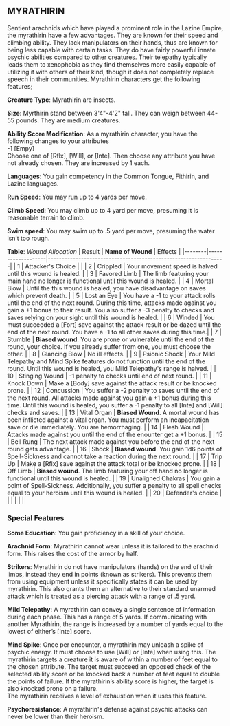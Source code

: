 ## MYRATHIRIN
Sentient arachnids which have played a prominent role in the Lazine Empire, the myrathirin have a few advantages. They are known for their speed and climbing ability. They lack manipulators on their hands, thus are known for being less capable with certain tasks. They do have fairly powerful innate psychic abilities compared to other creatures. Their telepathy typically leads them to xenophobia as they find themselves more easily capable of utilizing it with others of their kind, though it does not completely replace speech in their communities. Myrathirin characters get the following features;

**Creature Type**: Myrathirin are insects.

**Size**: Myrthirin stand between 3'4"-4'2" tall. They can weigh between 44-55 pounds. They are medium creatures.

**Ability Score Modification**: As a myrathirin character, you have the following changes to your attributes  
-1 [Empy]  
Choose one of [Rflx], [Will], or [Inte]. Then choose any attribute you have not already chosen. They are increased by 1 each.

**Languages**: You gain competency in the Common Tongue, Fithirin, and Lazine languages.

**Run Speed**: You may run up to 4 yards per move.

**Climb Speed**: You may climb up to 4 yard per move, presuming it is reasonable terrain to climb.

**Swim speed**: You may swim up to .5 yard per move, presuming the water isn’t too rough.

**Table**: *Wound Allocation*
| Result | **Name of Wound** | Effects                                                        |
|--------|-------------------|----------------------------------------------------------------|
|   1    | Attacker's Choice |                                                                |
|   2    | Crippled          | Your movement speed is halved until this wound is healed.      |
|   3    | Favored Limb      | The limb featuring your main hand no longer is functional until this wound is healed. |
|   4    | Mortal Blow       | Until the this wound is healed, you have disadvantage on saves which prevent death. |
|   5    | Lost an Eye       | You have a -1 to your attack rolls until the end of the next round. During this time, attacks made against you gain a +1 bonus to their result. You also suffer a -3 penalty to checks and saves relying on your sight until this wound is healed. |
|   6    | Winded            | You must succeeded a [Fort] save against the attack result or be dazed until the end of the next round. You have a -1 to all other saves during this time.|
|   7    | Stumble | **Biased wound**. You are prone or vulnerable until the end of the round, your choice. If you already suffer from one, you must choose the other. |
|   8    | Glancing Blow     | No ill effects.                                     |
|   9    | Psionic Shock     | Your Mild Telepathy and Mind Spike features do not function until the end of the round. Until this wound is healed, you Mild Telepathy's range is halved. |
|   10   | Stinging Wound    | -1 penalty to checks until end of next round. |
|   11   | Knock Down | Make a [Body] save against the attack result  or be knocked prone. |
|   12   | Concussion | You suffer a -2 penalty to saves until the end of the next round. All attacks made against you gain a +1 bonus during this time. Until this wound is healed, you suffer a -1 penalty to all [Inte] and [Will] checks and saves. |
|   13   | Vital Organ | **Biased Wound**. A mortal wound has been inflicted against a vital organ. You must perform an incapacitation save or die immediately. You are hemorrhaging. |
|   14   | Flesh Wound | Attacks made against you until the end of the enounter get a +1 bonus. |
|   15   | Bell Rung | The next attack made against you before the end of the next round gets advantage.  |
|   16   | Shock | **Biased wound**. You gain 1d6 points of Spell-Sickness and cannot take a reaction during the next round. |
|   17   | Trip Up           | Make a [Rflx] save against the attack total or be knocked prone.                                  |
|   18   | Off Limb | **Biased wound**. The limb featuring your off hand no longer is functional until this wound is healed. |
|   19   | Unaligned Chakras | You gain a point of Spell-Sickness. Additionally, you suffer a penalty to all spell checks equal to your heroism until this wound is healed. |
|   20   | Defender's choice |                                   |
|        |                                                |                                   |

### Special Features

**Some Education**: You gain proficiency in a skill of your choice.

**Arachnid Form**: Myrathirin cannot wear unless it is tailored to the arachnid form. This raises the cost of the armor by half.

**Strikers**: Myrathirin do not have manipulators (hands) on the end of their limbs, instead they end in points (known as strikers). This prevents them from using equipment unless it specifically states it can be used by myrathirin. This also grants them an alternative to their standard unarmed attack which is treated as a piercing attack with a range of .5 yard.

**Mild Telepathy**: A myrathirin can convey a single sentence of information during each phase. This has a range of 5 yards. If communicating with another Myrathirin, the range is increased by a number of yards equal to the lowest of either’s [Inte] score.

**Mind Spike**: Once per encounter, a myrathirin may unleash a spike of psychic energy. It must choose to use [Will] or [Inte] when using this. The myrathirin targets a creature it is aware of within a number of feet equal to the chosen attribute. The target must succeed an opposed check of the selected ability score or be knocked back a number of feet equal to double the points of failure. If the myrathirin’s ability score is higher, the target is also knocked prone on a failure.  
The myrathirin receives a level of exhaustion when it uses this feature.

**Psychoresistance**: A myrathirin's defense against psychic attacks can never be lower than their heroism.
